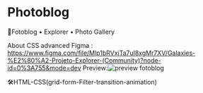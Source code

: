 # Photoblog
🚀Fotoblog •  Explorer  •   Photo Gallery

About 
CSS advanced 
Figma : https://www.figma.com/file/Mlp1bRVxjTa7ul8xgMr7XV/Galaxies-%E2%80%A2-Projeto-Explorer-(Community)?node-id=0%3A755&mode=dev
Preview:![preview fotoblog](https://github.com/SuelenGalhardo/Photoblog/assets/122880141/b6b9efb1-7e8c-4dcb-8f87-246809bace7d)



🛠️HTML-CSS(grid-form-Filter-transition-animation)
